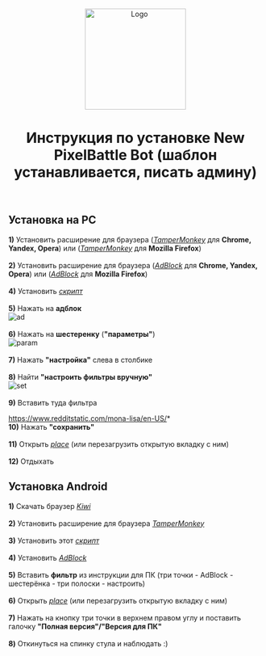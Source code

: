 <br />
<p align="center">
    <a href="https://t.me/joinchat/FrQ5XkjDq4uUxcOYskHGXg">
    <img src="https://gistcdn.githack.com/dvachevskaya/4dc06d33f3ba58dd60fe05b90f2a787c/raw/4f8fa5e7cb03e888f1ffb9b4568a43979681d8ae/3rdc.svg" alt="Logo" width="200" height="200">
</a>

<h1 align="center">Инструкция по установке New PixelBattle Bot (шаблон устанавливается, писать админу)</h1>
</p>
    <br />


## Установка на PC
**1)** Установить расширение для браузера ([*TamperMonkey*](https://chrome.google.com/webstore/detail/tampermonkey/dhdgffkkebhmkfjojejmpbldmpobfkfo) для **Chrome, Yandex, Opera**) или ([*TamperMonkey*](https://addons.mozilla.org/ru/firefox/addon/tampermonkey) для **Mozilla Firefox**)
<br />
<br />
**2)** Установить расширение для браузера ([*AdBlock*](https://chrome.google.com/webstore/detail/adblock/gighmmpiobklfepjocnamgkkbiglidom/related?hl=ru) для **Chrome, Yandex, Opera**) или ([*AdBlock*](https://addons.mozilla.org/ru/firefox/addon/adblock-for-firefox) для **Mozilla Firefox**)
<br />
<br />
**4)** Установить [*скрипт*](https://github.com/2chbot/place_bot/raw/main/Pixelbattle%20Placer.dist.user.js)
<br />
<br />
**5)** Нажать на **адблок**
<br />
![ad](https://i.imgur.com/nOV2MS6.png)
<br />
<br />
**6)** Нажать на **шестеренку** (**"параметры"**)
<br />
![param](https://i.imgur.com/crTOOEF.png)
<br />
<br />
**7)** Нажать **"настройка"** слева в столбике
<br />
<br />
**8)** Найти **"настроить фильтры вручную"**
<br />
![set](https://i.imgur.com/1SwVX64.jpg)
<br />
<br />
**9)** Вставить туда фильтра
<br />

https://www.redditstatic.com/mona-lisa/en-US/*
<br />
**10)** Нажать **"сохранить"**
<br />
<br />
**11)** Открыть [*place*](https://www.reddit.com/r/place) (или перезагрузить открытую вкладку с ним)
<br />
<br />
**12)** Отдыхать

## Установка Android
**1)** Скачать браузер [*Kiwi*](https://play.google.com/store/apps/details?id=com.kiwibrowser.browser&hl=ru)
<br />
<br />
**2)** Установить расширение для браузера [*TamperMonkey*](https://chrome.google.com/webstore/detail/tampermonkey/dhdgffkkebhmkfjojejmpbldmpobfkfo)
<br />
<br />
**3)** Установить этот [*скрипт*](https://github.com/2chbot/place_bot/raw/main/Pixelbattle%20Placer.dist.user.js)
<br />
<br />
**4)** Установить [*AdBlock*](https://chrome.google.com/webstore/detail/adblock/gighmmpiobklfepjocnamgkkbiglidom/related?hl=ru)
<br />
<br />
**5)** Вставить **фильтр** из инструкции для ПК (три точки - AdBlock - шестерёнка - три полоски - настроить)
<br />
<br />
**6)** Открыть [*place*](https://www.reddit.com/r/place) (или перезагрузить открытую вкладку с ним)
<br />
<br />
**7)** Нажать на кнопку три точки в верхнем правом углу и поставить галочку **"Полная версия"/"Версия для ПК"**
<br />
<br />
**8)** Откинуться на спинку стула и наблюдать :)
